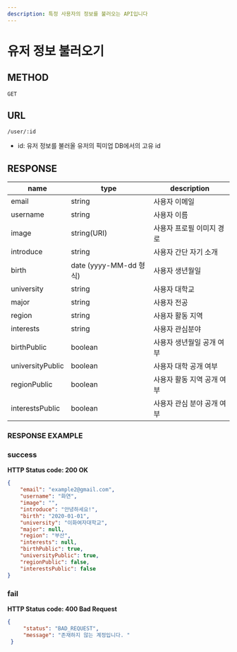 ```yaml
---
description: 특정 사용자의 정보를 불러오는 API입니다
---
```


# 유저 정보 불러오기

## METHOD

```text
GET
```

## URL

```text
/user/:id
```

* id: 유저 정보를 불러올 유저의 픽미업 DB에서의 고유 id

## RESPONSE

|name|type|description|
|---|---|---|
|email|string|사용자 이메일|
|username|string|사용자 이름|
|image|string(URI)|사용자 프로필 이미지 경로|
|introduce|string|사용자 간단 자기 소개|
|birth|date \(yyyy-MM-dd 형식\)|사용자 생년월일|
|university|string|사용자 대학교|
|major|string|사용자 전공|
|region|string|사용자 활동 지역|
|interests|string|사용자 관심분야|
|birthPublic|boolean|사용자 생년월일 공개 여부|
|universityPublic|boolean|사용자 대학 공개 여부|
|regionPublic|boolean|사용자 활동 지역 공개 여부|
|interestsPublic|boolean|사용자 관심 분야 공개 여부|

### RESPONSE EXAMPLE

### success

**HTTP Status code: 200 OK**

```json
{
    "email": "example2@gmail.com",
    "username": "화연",
    "image": "",
    "introduce": "안녕하세요!",
    "birth": "2020-01-01",
    "university": "이화여자대학교",
    "major": null,
    "region": "부산",
    "interests": null,
    "birthPublic": true,
    "universityPublic": true,
    "regionPublic": false,
    "interestsPublic": false
}
```

### fail

**HTTP Status code: 400 Bad Request**

```json
{
     "status": "BAD_REQUEST",
     "message": "존재하지 않는 계정입니다. "
 }
```





